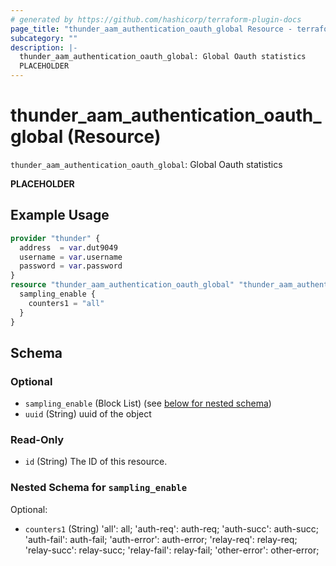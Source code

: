```yaml
---
# generated by https://github.com/hashicorp/terraform-plugin-docs
page_title: "thunder_aam_authentication_oauth_global Resource - terraform-provider-thunder"
subcategory: ""
description: |-
  thunder_aam_authentication_oauth_global: Global Oauth statistics
  PLACEHOLDER
---
```


# thunder_aam_authentication_oauth_global (Resource)

`thunder_aam_authentication_oauth_global`: Global Oauth statistics

__PLACEHOLDER__

## Example Usage

```terraform
provider "thunder" {
  address  = var.dut9049
  username = var.username
  password = var.password
}
resource "thunder_aam_authentication_oauth_global" "thunder_aam_authentication_oauth_global" {
  sampling_enable {
    counters1 = "all"
  }
}
```

<!-- schema generated by tfplugindocs -->
## Schema

### Optional

- `sampling_enable` (Block List) (see [below for nested schema](#nestedblock--sampling_enable))
- `uuid` (String) uuid of the object

### Read-Only

- `id` (String) The ID of this resource.

<a id="nestedblock--sampling_enable"></a>
### Nested Schema for `sampling_enable`

Optional:

- `counters1` (String) 'all': all; 'auth-req': auth-req; 'auth-succ': auth-succ; 'auth-fail': auth-fail; 'auth-error': auth-error; 'relay-req': relay-req; 'relay-succ': relay-succ; 'relay-fail': relay-fail; 'other-error': other-error;


